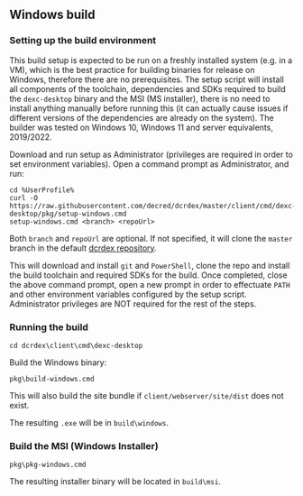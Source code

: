 ## Windows build

### Setting up the build environment

This build setup is expected to be run on a freshly installed system (e.g. in a VM), which is the best practice for building binaries for release on Windows, therefore there are no prerequisites.  The setup script will install all components of the toolchain, dependencies and SDKs required to build the `dexc-desktop` binary and the MSI (MS installer), there is no need to install anything manually before running this (it can actually cause issues if different versions of the dependencies are already on the system).  The builder was tested on Windows 10, Windows 11 and server equivalents, 2019/2022.

Download and run setup as Administrator (privileges are required in order to set environment variables).  Open a command prompt as Administrator, and run:

 ```batch
 cd %UserProfile%
 curl -O https://raw.githubusercontent.com/decred/dcrdex/master/client/cmd/dexc-desktop/pkg/setup-windows.cmd
 setup-windows.cmd <branch> <repoUrl>
 ```

 Both `branch` and `repoUrl` are optional.  If not specified, it will clone the `master` branch in the default [dcrdex repository](https://github.com/decred/dcrdex).

 This will download and install `git` and `PowerShell`, clone the repo and install the build toolchain and required SDKs for the build.  Once completed, close the above command prompt, open a new prompt in order to effectuate `PATH` and other environment variables configured by the setup script.  Administrator privileges are NOT required for the rest of the steps.

 ### Running the build

 ```batch
 cd dcrdex\client\cmd\dexc-desktop
 ```

Build the Windows binary: 

```batch
pkg\build-windows.cmd
```

This will also build the site bundle if `client/webserver/site/dist` does not exist.

The resulting `.exe` will be in `build\windows`.

### Build the MSI (Windows Installer)

```batch
pkg\pkg-windows.cmd
```

The resulting installer binary will be located in `build\msi`.
